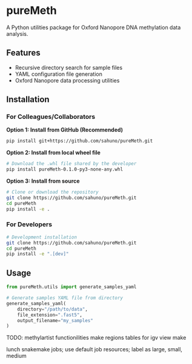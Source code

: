 # pureMeth

A Python utilities package for Oxford Nanopore DNA methylation data analysis.

## Features

- Recursive directory search for sample files
- YAML configuration file generation
- Oxford Nanopore data processing utilities

## Installation

### For Colleagues/Collaborators

**Option 1: Install from GitHub (Recommended)**
```bash
pip install git+https://github.com/sahuno/pureMeth.git
```

**Option 2: Install from local wheel file**
```bash
# Download the .whl file shared by the developer
pip install pureMeth-0.1.0-py3-none-any.whl
```

**Option 3: Install from source**
```bash
# Clone or download the repository
git clone https://github.com/sahuno/pureMeth.git
cd pureMeth
pip install -e .
```

### For Developers
```bash
# Development installation
git clone https://github.com/sahuno/pureMeth.git
cd pureMeth
pip install -e ".[dev]"
```

## Usage

```python
from pureMeth.utils import generate_samples_yaml

# Generate samples YAML file from directory
generate_samples_yaml(
    directory="/path/to/data", 
    file_extension=".fast5",
    output_filename="my_samples"
)
```

TODO: 
methylartist functionilities
make regions tables for igv view
make 

lunch snakemake jobs; use default job resources; label as large, small, medium

